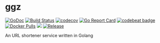 # ggz

[![GoDoc](https://godoc.org/github.com/go-ggz/ggz?status.svg)](https://godoc.org/github.com/go-ggz/ggz)
[![Build Status](http://drone.wu-boy.com/api/badges/go-ggz/ggz/status.svg)](http://drone.wu-boy.com/go-ggz/ggz)
[![codecov](https://codecov.io/gh/go-ggz/ggz/branch/master/graph/badge.svg)](https://codecov.io/gh/go-ggz/ggz)
[![Go Report Card](https://goreportcard.com/badge/github.com/go-ggz/ggz)](https://goreportcard.com/report/github.com/go-ggz/ggz)
[![codebeat badge](https://codebeat.co/badges/0a4eff2d-c9ac-46ed-8fd7-b59942983390)](https://codebeat.co/projects/github-com-appleboy-gorush)
[![Docker Pulls](https://img.shields.io/docker/pulls/goggz/ggz.svg)](https://hub.docker.com/r/goggz/ggz/)
[![](https://images.microbadger.com/badges/image/goggz/ggz.svg)](https://microbadger.com/images/goggz/ggz "Get your own image badge on microbadger.com")
[![Release](https://github-release-version.herokuapp.com/github/go-ggz/ggz/release.svg?style=flat)](https://github.com/go-ggz/ggz/releases/latest)

An URL shortener service written in Golang
